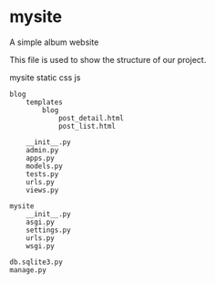 # mysite
A simple album website

This file is used to show the structure of our project.

mysite
    static
        css
        js

    blog 
        templates
            blog
                post_detail.html
                post_list.html

        __init__.py
        admin.py
        apps.py
        models.py
        tests.py
        urls.py
        views.py

    mysite
        __init__.py
        asgi.py
        settings.py
        urls.py
        wsgi.py

    db.sqlite3.py
    manage.py


